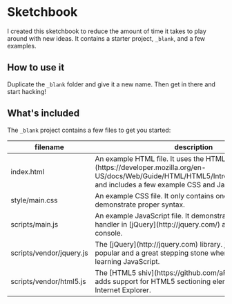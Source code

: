 # Sketchbook

I created this sketchbook to reduce the amount of time it takes to play around with new ideas. It contains a starter project, `_blank`, and a few examples.

## How to use it

Duplicate the `_blank` folder and give it a new name. Then get in there and start hacking!

## What's included

The `_blank` project contains a few files to get you started:

<table>
	<thead>
		<th>filename</th>
		<th>description</th>
	</thead>
	<tbody>
		<tr>
			<td>index.html</td>
			<td>An example HTML file. It uses the HTML5 `html` [doctype](https://developer.mozilla.org/en-US/docs/Web/Guide/HTML/HTML5/Introduction_to_HTML5) and includes a few example CSS and JavaScript files.</td>
		</tr>
		<tr>
			<td>style/main.css</td>
			<td>An example CSS file. It only contains one style to demonstrate proper syntax.</td>
		</tr>
		<tr>
			<td>scripts/main.js</td>
			<td>An example JavaScript file. It demonstrates create a click handler in [jQuery](http://jquery.com/) and how to log to the console.</td>
		</tr>
		<tr>
			<td>scripts/vendor/jquery.js</td>
			<td>The [jQuery](http://jquery.com) library. jQuery is extremely popular and a great stepping stone when you're first learning JavaScript.</td>
		</tr>
		<tr>
			<td>scripts/vendor/html5.js</td>
			<td>The [HTML5 shiv](https://github.com/aFarkas/html5shiv) adds support for HTML5 sectioning elements in legacy Internet Explorer.</td>
		</tr>
	</tbody>
</table>